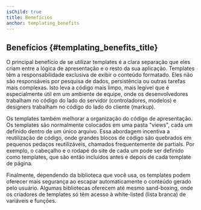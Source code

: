 ```yaml
---
isChild: true
title: Benefícios
anchor: templating_benefits
---
```


## Benefícios {#templating_benefits_title}

O principal benefício de se utilizar templates é a clara separação que eles criam entre a lógica de apresentação e o 
resto da sua aplicação. Templates têm a responsabilidade exclusiva de exibir o conteúdo formatado. Eles não são 
responsáveis por pesquisa de dados, persistência ou outras tarefas mais complexas. Isto leva a código mais limpo, mais 
legível que é especialmente útil em um ambiente de equipe, onde os desenvolvedores trabalham no código do lado do 
servidor (controladores, modelos) e designers trabalham no código do lado do cliente (markup).

Os templates também melhorar a organização do código de apresentação. Os templates são normalmente colocados em uma 
pasta "views", cada um definido dentro de um único arquivo. Essa abordagem incentiva a reutilização de código, onde 
grandes blocos de código são quebrados em pequenos pedaços reutilizáveis, chamados frequentemente de partials. Por 
exemplo, o cabeçalho e o rodapé do site de cada um pode ser definido como templates, que são então incluídos antes e 
depois de cada template de página.

Finalmente, dependendo da biblioteca que você usa, os templates podem oferecer mais segurança ao escapar automaticamente 
o conteúdo gerado pelo usuário. Algumas bibliotecas oferecem até mesmo sand-boxing, onde os criadores de templates só 
têm acesso à white-listed (lista branca) de variáveis e funções.